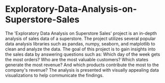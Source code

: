 # Exploratory-Data-Analysis-on-Superstore-Sales

The 'Exploratory Data Analysis on Superstore Sales' project is an in-depth analysis of sales data of a superstore. The project utilizes several popular data analysis libraries such as pandas, numpy, seaborn, and matplotlib to clean and analyze the data. The goal of this project is to gain insights into the sales data by answering questions such as: Which day of the week gets the most orders? Who are the most valuable customers? Which states generate the most revenue? And which products contribute the most to the company's revenue? The analysis is presented with visually appealing data visualizations to help communicate the findings.
